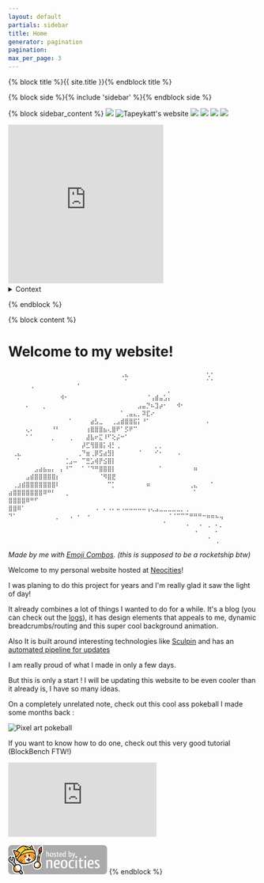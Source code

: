 ```yaml
---
layout: default
partials: sidebar 
title: Home
generator: pagination
pagination:
max_per_page: 3
---
```



{% block title %}{{ site.title }}{% endblock title %}

{% block side %}{% include 'sidebar' %}{% endblock side %}

{% block sidebar_content %}
<a href="https://arandomsite.neocities.org/"><img src="https://arandomsite.neocities.org/IMG/buttons/88x31.gif" /></a> <a href="https://tapeykatt.neocities.org" style="text-decoration:none;"><img src="https://tapeykatt.neocities.org/button.gif" alt="Tapeykatt's website" title="Tapeykatt's website"></a> <a target="_blank" href="https://troy-sucks.neocities.org/"><img src="https://troy-sucks.neocities.org/images/troysuckwiggly.gif"/></a> <a href="https://dimden.dev/"><img src="https://dimden.dev/services/images/88x31.gif"></a> <a href="https://uncannyvalley.neocities.org/" target="_blank"><img src="https://uncannyvalley.neocities.org/uncanny.gif"></a> <a href="https://bedr00mz.neocities.org/"><img src="https://bedr00mz.neocities.org/images/Bedr00mZ_BUTT0N5-2023_Viktor_Tibay.gif"></a>

<iframe width="314" height="321" scrolling="no" src="https://gifypet.neocities.org/pet/pet.html?name=α core&dob=1722435838&gender=undefined&element=Air&pet=https%3A%2F%2Fluston.neocities.org%2Fassets%2Ficons%2FAi_core_alpha.webp&map=https%3A%2F%2Fluston.neocities.org%2Fassets%2Ficons%2Fai_uninstall.png&background=&tablecolor=white&textcolor=white" frameborder="0"></iframe>

<details>
<summary>Context</summary>
<h2><img width=50 src="/assets/icons/Portrait_ai2.webp" alt="Alpha core portrait"> Alpha core</h2>
from <a link="https://fractalsoftworks.com/">Starsector</a>

<i><p>A rare and valuable independent AI core. This is the physical soul of an artificial intelligence, an artifact of astounding complexity capable of sophisticated thought exceeding the human mind. An object of fear, worship, and avarice; wars have been fought over the use and regulation of AI.</p>

<p>An AI core is incapable of affecting the outside world on its own. Exploitation of its vast abilities requires that the core must be submerged in a coolant bath and attached to bundles of high-capacity data lines appropriate to its tasks. When emplaced, the core is required to be fitted with an entirely analogue loyalty-assurance device; usually this takes the form of a crude chemical explosive with a mechanical trigger.</p>

<p>An alpha-level AI core is capable of excelling at any task. Assigning one to run a colony-wide industry brings benefits well beyond the capacity of human leadership, and there are even rumors of alpha cores surreptitiously assigned to govern entire worlds.</p>

<p>The alpha-level AI core is the physical soul of a fearsome alien intelligence. An alpha can create art which perfectly simulates human pathos, plausibly debate any philosophical position, and form what appear to be deep and meaningful bonds with human beings. Alphas have been known to perform elaborate 'jokes' built over years which can only be appreciated due to the intention that a particular human subject become cognitive of the whole at a specific time and context.</p>

<p>Although the locus of vast material and intellectual investment, alphas terrified Domain strategic planners. Like all AI, each alpha was watched, controlled, and ruthlessly eliminated at the first sign of disloyalty. The Hegemony carries on these policies with even greater fervor.</p></i>
<p><blockquote><a link="https://fractalsoftworks.com/">Starsector</a> in-game description</blockquote></p>
<a link="https://starsector.fandom.com/wiki/AI_Cores#Alpha_Core">More context</a>
</details>

{% endblock %}

{% block content %}


<script>
    // Sets the profile pic from Gravatar to Neocities
    const emailSha256hash = '6f0130b5bd2211adc2f1e91b85667b83e6f074e9a94a486a81a223255f48ee09';
    if (navigator.userAgent.includes('Screenjesus')) {
        document.getElementsByTagName('body')[0].innerHTML = `<img style="height:100vh; width:100vw; object-fit: contain;" src="https://gravatar.com/avatar/${emailSha256hash}"/>`;
    }
</script>

# Welcome to my website!
```
⠀⠀⠀⠀⠀⠀⠀⠀⠀⠀⠀⠀⠀⠀⠀⠀⠀⠀⠀⠀⠀⠀⠀⠀⠀⠀⢀⣄⠀⠀⠀⠀⠀⠀⠀⠀⠀⠀⠀⠀⠀⠀⠀⠀⠀⠀⢂⠂⠀⠀
⠀⠀⠀⠀⠀⠀⠀⠀⠀⠀⠀⠀⠀⠀⠀⠀⡀⠀⠀⠀⠀⠀⠀⠀⠀⠀⠀⠁⠀⠀⠀⠀⠀⠀⠀⠀⠀⠀⠀⠀⠀⠀⠀⠀⠀⠀⠁⠁⠀⠀
⠀⠀⠀⠀⠀⠈⠀⠀⠀⠀⠀⠀⠀⠀⠀⠀⠀⠀⠀⠀⠀⠀⠀⠀⠀⠀⠀⠀⠀⠀⠀⠀⠀⠀⠀⠀⠀⡀⠀⠀⠀⠀⠀⠀⠀⠀⠀⠀⠀⠀
⠀⠀⠀⠀⠀⠀⠀⠀⠀⠀⠀⠀⠺⠂⠀⠀⠀⠀⠀⠀⠀⠀⠀⠀⠀⠀⠀⠀⠀⠀⠀⠀⠈⢠⣾⣤⣡⡄⠀⠀⠀⠀⠀⠀⠀⠀⠀⠀⠀⠀
⠀⠀⠀⠀⠄⠀⠀⠀⡀⠀⠀⠀⠀⠀⠀⠀⠀⠀⠀⠀⠀⠀⠀⠀⠀⠀⠀⠀⠀⠀⣠⣤⡙⠦⣹⡴⠂⠀⠀⠺⠂⠀⠀⠀⠀⠀⠀⠀⠀⠀
⠀⠀⠀⠀⠀⠀⠀⠀⠀⠀⠀⠀⠀⠀⠀⠀⠀⠀⠀⠀⠀⠀⠀⠀⠀⠀⠁⢀⣤⣄⡀⠽⣏⠔⠀⠀⠀⠀⠀⠀⠀⠀⠀⠀⠀⠀⠀⠀⠀⠀
⠀⠀⠀⠀⠀⠀⠀⠀⠀⠀⠀⠀⠀⠀⠁⠀⠀⠀⠀⣴⣣⣀⠀⠀⢀⣠⣾⣿⣿⣯⡅⠘⠁⠀⠀⠀⠀⠀⠀⠀⠀⠀⠀⠀⠀⠀⠄⠀⠀⠀
⠀⠀⠀⠀⢄⠄⠀⠀⠀⠀⠘⠃⠀⠀⠀⠀⠀⠀⢰⣿⣿⣿⣦⢄⣿⠟⠁⡫⠟⠉⠀⠀⠀⠀⠀⠀⠀⠀⠀⠀⠀⠀⠀⠀⠀⠀⠀⠀⠀⠀
⠀⠀⠀⠀⠁⠁⠀⠀⠀⠀⡀⠀⠀⠀⢀⠀⠀⠀⣼⣧⠖⣍⠸⠋⢕⡬⠒⠁⠀⠀⠀⠀⠀⠀⠀⠀⠀⠀⠀⠀⠀⠀⠀⠀⠀⠀⠀⠀⠀⠀
⠀⠀⠀⠀⠀⠀⠀⠀⠀⠀⠀⠀⠀⠀⠀⠀⠀⡼⣋⢻⣿⣿⡅⢼⡃⢀⠀⠀⠀⠀⠀⠀⠀⠀⡀⡀⠀⠀⠀⠀⠀⠀⠀⠀⠀⠀⠀⠀⠀⠀
⠀⢀⣄⠀⠀⠀⠀⠀⠀⠀⠀⠀⠀⠀⠀⠀⢀⠙⣶⢀⡿⣫⣴⣻⡇⠀⠀⠀⠀⠀⠈⠀⠀⠀⠊⠂⠀⠀⠀⠠⠀⠀⠀⠀⠀⠀⠀⠀⠀⠀
⠀⠀⠁⠀⠀⠀⠀⠀⠀⠀⠀⠀⠀⢈⣠⠤⠀⠉⣛⣡⢾⡟⣪⣿⡇⠀⠀⠀⠀⠀⠀⠀⠀⠀⠀⠀⠀⠀⠀⠀⠀⠀⠀⠀⠀⠀⠀⠀⠀⠀
⠀⠀⠀⠀⠀⠀⣠⣴⣦⣤⡄⠀⡄⠘⠉⠀⠀⠁⠈⠙⠛⣿⣿⣿⡇⠀⠀⠀⠀⠀⠀⠀⠀⠀⠀⠁⠀⠀⠀⠀⠀⠀⠀⠶⠀⠀⠀⠀⠀⠀
⠀⠀⠀⠀⣠⣾⣿⣿⣿⣿⣿⡆⠀⠀⠀⠀⠀⠀⠀⠀⠀⠈⠻⣿⣟⠀⠀⠀⠀⠀⠀⠀⠀⠀⠀⠀⠀⠀⠀⠀⠀⠀⠀⠀⠀⠀⠀⠀⠀⠀
⠀⢀⣰⣾⣿⣿⣿⣿⣿⣿⣿⠇⠀⠀⠀⠀⠀⠀⠀⠀⠀⠀⠀⠉⡁⠀⠀⠀⠀⠀⠀⠀⠶⠀⠀⠀⠀⠀⠀⠀⠀⠀⢀⣄⠀⠀⠀⠁⠀⠀
⣴⣿⣿⣿⣿⣿⣿⣿⠿⠛⠃⠀⠀⢀⠀⠀⠀⠀⠀⠀⠀⠀⠀⠀⠀⠀⠀⠀⠀⠀⠀⠀⠀⠀⠀⠀⠀⠀⠀⠀⠀⠀⠀⠁⠀⠀⠀⠀⠀⠀
⣿⣿⣿⣿⠿⠛⠋⠀⠀⠀⠀⠀⠀⠀⠀⠀⠀⠀⠀⠀⠀⠀⠀⠀⠀⠀⠀⠀⠀⠀⠀⠀⠀⠀⠀⠀⠀⠀⠀⠀⠀⠀⠀⠀⠀⠀⠀⠀⠀⠀
⣿⣿⠿⠁⠀⠀⠀⠀⠀⠀⠀⠀⠀⠀⠀⠀⠀⠀⠀⠀⠠⠀⠄⠠⠄⠤⠠⠤⠤⠤⠤⠤⢠⢄⣠⣀⣀⣀⣀⣀⡀⢀⠀⠀⠀⠀⠀⠀⠀⠀
⠙⠁⠀⠀⠀⠀⠀⠀⠀⠀⠀⡀⠀⠀⠠⠀⠂⠀⠐⠀⠀⠀⠀⠀⠀⠀⠀⠀⠀⠀⠀⠀⠀⠀⠀⠀⠀⠈⠈⠉⠉⠉⠛⠛⠛⠒⠶⠶⠦⢤
⠀⠀⠀⠀⠀⠀⠀⠀⠀⠀⠀⠀⠀⠀⠀⠀⠀⠀⠀⠀⠀⠀⠀⠀⠀⠀⠀⠀⠀⠀⠀⠀⠀⠀⠀⠀⠁⠀⠀⠀⠀⠠⠀⠀⠠⠀⢀⠀⠄⡀
⠀⠀⠀⠀⠀⠀⠀⠀⠀⠀⠀⠀⠀⠀⠀⠀⠀⠀⠀⠀⠀⠀⠀⠀⠀⠀⠀⠀⠀⠀⠀⠀⠀⠀⠀⠀⠀⠀⠀⠀⠀⠀⠀⠐⠀⠀⠀⠀⠂⠀
⠀⠀⠀⠀⠀⠀⠀⠀⠀⠀⠀⠀⠀⠀⠀⠀⠀⠀⠀⠀⠀⠀⠀⠀⠀⠀⠀⠀⠀⠀⠀⠀⠀⠀⠀⠀⠀⠀⠀⠀⠀⠀⠀⠀⠀⠀⠈⠀⢀⠀
```
*Made by me with [Emoji Combos](https://emojicombos.com/dot-art-editor). (this is supposed to be a rocketship btw)*

Welcome to my personal website hosted at [Neocities](https://neocities.org)!

I was planing to do this project for years and I'm really glad it saw the light of day!

It already combines a lot of things I wanted to do for a while. It's a blog (you can check out the [logs](/logs)), it has design elements that appeals to me, dynamic breadcrumbs/routing and this super cool background animation.

Also It is built around interesting technologies like [Sculpin](https://sculpin.io) and has an [automated pipeline for updates](/logs/2024/07/27/github-pipeline)

I am really proud of what I made in only a few days.

But this is only a start ! I will be updating this website to be even cooler than it already is, I have so many ideas.

On a completely unrelated note, check out this cool ass pokeball I made some months back : 


<img width="350px" src="https://cdn.discordapp.com/attachments/381204425504456706/1247691475903447060/Pokeball3.gif?ex=66a6297c&is=66a4d7fc&hm=c45e9d951f0ae9f4ceaf232bbc1880bac19adf49d51e293849b7073676ec5d3d&" alt="Pixel art pokeball">

If you want to know how to do one, check out this very good tutorial (BlockBench FTW!)

<iframe src="https://www.youtube.com/embed/GukhptdHlPk" title="How to Make Low-Poly Models with Pixel Texture | Blockbench Tutorial" frameborder="0" allow="accelerometer; autoplay; clipboard-write; encrypted-media; gyroscope; picture-in-picture; web-share" referrerpolicy="strict-origin-when-cross-origin" allowfullscreen></iframe>


[![](assets/icons/neocities/neocities.png)](https://neocities.org/)
{% endblock %}
